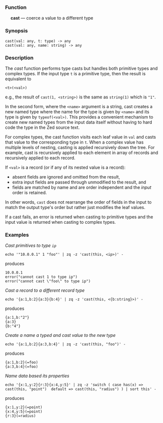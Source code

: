 ### Function

&emsp; **cast** &mdash; coerce a value to a different type

### Synopsis

```
cast(val: any, t: type) -> any
cast(val: any, name: string) -> any
```

### Description

The _cast_ function performs type casts but handles both primitive types and
complex types.  If the input type `t` is a primitive type, then the result
is equivalent to
```
<t>(<val>)
```
e.g., the result of `cast(1, <string>)` is the same as `string(1)` which is `"1"`.

In the second form, where the `<name>` argument is a string, cast creates
a new named type where the name for the type is given by `<name>` and its
type is given by `typeof(<val>)`.  This provides a convenient mechanism
to create new named types from the input data itself without having to
hard code the type in the Zed source text.

For complex types, the cast function visits each leaf value in `val` and
casts that value to the corresponding type in `t`.
When a complex value has multiple levels of nesting,
casting is applied recursively down the tree.  For example, cast is recursively
applied to each element in array of records and recursively applied to each record.

If `<val>` is a record (or if any of its nested value is a record):
* absent fields are ignored and omitted from the result,
* extra input fields are passed through unmodified to the result, and
* fields are matched by name and are order independent and the _input_ order is retained.

In other words, `cast` does not rearrange the order of fields in the input
to match the output type's order but rather just modifies the leaf values.

If a cast fails, an error is returned when casting to primitive types
and the input value is returned when casting to complex types.

### Examples

_Cast primitives to type `ip`_
```mdtest-command
echo '"10.0.0.1" 1 "foo"' | zq -z 'cast(this, <ip>)' -
```
produces
```mdtest-output
10.0.0.1
error("cannot cast 1 to type ip")
error("cannot cast \"foo\" to type ip")
```

_Cast a record to a different record type_
```mdtest-command
echo '{a:1,b:2}{a:3}{b:4}' | zq -z 'cast(this, <{b:string}>)' -
```
produces
```mdtest-output
{a:1,b:"2"}
{a:3}
{b:"4"}
```

_Create a name a typed and cast value to the new type_
```mdtest-command
echo '{a:1,b:2}{a:3,b:4}' | zq -z 'cast(this, "foo")' -
```
produces
```mdtest-output
{a:1,b:2}(=foo)
{a:3,b:4}(=foo)
```

_Name data based its properties_
```mdtest-command
echo '{x:1,y:2}{r:3}{x:4,y:5}' | zq -z 'switch ( case has(x) => cast(this, "point")  default => cast(this, "radius") ) | sort this' -
```
produces
```mdtest-output
{x:1,y:2}(=point)
{x:4,y:5}(=point)
{r:3}(=radius)
```
